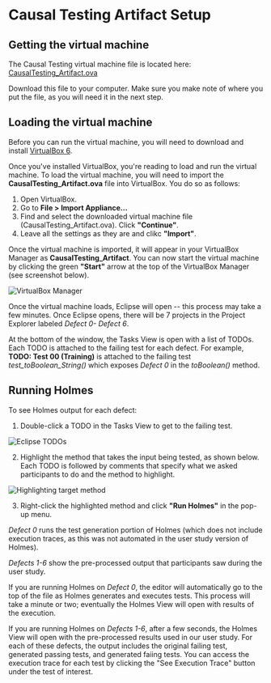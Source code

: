 # Causal Testing Artifact Setup

## Getting the virtual machine

The Causal Testing virtual machine file is located here: [CausalTesting_Artifact.ova](https://drive.google.com/open?id=1KHwFB2S9-pdzdgChGxqG1AnQNqa9glPj)

Download this file to your computer. Make sure you make note of where you put the file, as you will need it in the next step.

## Loading the virtual machine

Before you can run the virtual machine, you will need to download and install [VirtualBox 6](https://www.virtualbox.org).

Once you've installed VirtualBox, you're reading to load and run the virtual machine.
To load the virtual machine, you will need to import the **CausalTesting_Artifact.ova** file into VirtualBox. You do so as follows:

1. Open VirtualBox.
2. Go to **File > Import Appliance...**
3. Find and select the downloaded virtual machine file (CausalTesting_Artifact.ova). Click **"Continue"**.
4. Leave all the settings as they are and clikc **"Import"**.

Once the virtual machine is imported, it will appear in your VirtualBox Manager as **CausalTesting_Artifact**. You can now start the virtual machine by clicking the green **"Start"** arrow at the top of the VirtualBox Manager (see screenshot below).

<img src="https://drive.google.com/uc?id=1VjrcBPwrz4LO8cwlspb0TmEUcqwMoCp-" alt="VirtualBox Manager"/>

Once the virtual machine loads, Eclipse will open -- this process may take a few minutes. Once Eclipse opens, there will be 7 projects in the Project Explorer labeled *Defect 0- Defect 6*. 

At the bottom of the window, the Tasks View is open with a list of TODOs. Each TODO is attached to the failing test for each defect. For example, **TODO: Test 00 (Training)** is attached to the failing test *test_toBoolean_String()* which exposes *Defect 0* in the *toBoolean()* method.

## Running Holmes

To see Holmes output for each defect:

1. Double-click a TODO in the Tasks View to get to the failing test.

<img src="https://drive.google.com/uc?id=1fpS9WQLitBs_fk07tuBtkhkkrLHGAh0x" alt="Eclipse TODOs"/>

2. Highlight the method that takes the input being tested, as shown below. Each TODO is followed by comments that specify what we asked participants to do and the method to highlight.

<img src="https://drive.google.com/uc?id=1Bs8DV4B1rsqqr8PDWPZbiQL45HFkcqjv" alt="Highlighting target method"/>

3. Right-click the highlighted method and click **"Run Holmes"** in the pop-up menu.


*Defect 0* runs the test generation portion of Holmes (which does not include execution traces, as this was not automated in the user study version of Holmes).

*Defects 1-6* show the pre-processed output that participants saw during the user study.
    
If you are running Holmes on *Defect 0*, the editor will automatically go to the top of the file as Holmes generates and executes tests. This process will take a minute or two; eventually the Holmes View will open with results of the execution.

If you are running Holmes on *Defects 1-6*, after a few seconds, the Holmes View will open with the pre-processed results used in our user study. For each of these defects, the output includes the original failing test, generated passing tests, and generated faiing tests. You can access the execution trace for each test by clicking the "See Execution Trace" button under the test of interest.
